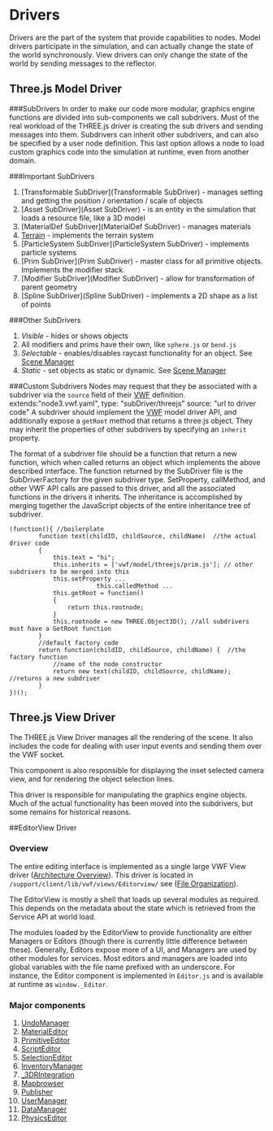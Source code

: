 # Drivers

Drivers are the part of the system that provide capabilities to nodes. Model drivers participate in the simulation, and can actually change the state of the world synchronously. View drivers can only change the state of the world by sending messages to the reflector.


## Three.js Model Driver

###SubDrivers
In order to make our code more modular, graphics engine functions are divided into sub-components we call subdrivers. Must of the real workload of the THREE.js driver is creating the sub drivers and sending messages into them. Subdrivers can inherit other subdrivers, and can also be specified by a user node definition. This last option allows a node to load custom graphics code into the simulation at runtime, even from another domain. 

###Important SubDrivers
1. [Transformable SubDriver](Transformable SubDriver) - manages setting and getting the position / orientation / scale of objects
1. [Asset SubDriver](Asset SubDriver) - is an entity in the simulation that loads a resource file, like a 3D model
1. [MaterialDef SubDriver](MaterialDef SubDriver) - manages materials
1. [Terrain](http://sandboxdocs.readthedocs.org/en/latest/User%20Guide/Working%20with%20Terrain/ "Terrain") - implements the terrain system
1. [ParticleSystem SubDriver](ParticleSystem SubDriver) - implements particle systems
1. [Prim SubDriver](Prim SubDriver) - master class for all primitive objects. Implements the modifier stack.
1. [Modifier SubDriver](Modifier SubDriver) - allow for transformation of parent geometry
1. [Spline SubDriver](Spline SubDriver) - implements a 2D shape as a list of points

###Other SubDrivers
1. *Visible* - hides or shows objects
1. All modifiers and prims have their own, like `sphere.js` or `bend.js`
1. *Selectable* - enables/disables raycast functionality for an object. See [Scene Manager](../SceneManager/)
1. *Static* - set objects as static or dynamic. See [Scene Manager](../SceneManager/)

###Custom Subdrivers
Nodes may request that they be associated with a subdriver via the `source` field of their [VWF](../VWF/) definition. 
    extends:"node3.vwf.yaml",
    type: "subDriver/threejs"
    source: "url to driver code"
A subdriver should implement the [VWF](../VWF/) model driver API, and additionally expose a `getRoot` method that returns a three.js object. They may inherit the properties of other subdrivers by specifying an `inherit` property.

The format of a subdriver file should be a function that return a new function, which when called returns an object which implements the above described interface. The function returned by the SubDriver file is the SubDriverFactory for the given subdriver type. SetProperty, callMethod, and other VWF API calls are passed to this driver, and all the associated functions in the drivers it inherits. The inheritance is accomplished by merging together the JavaScript objects of the entire inheritance tree of subdriver. 
```
(function(){ //boilerplate
		function text(childID, childSource, childName)  //the actual driver code
		{
			this.text = "hi";
			this.inherits = ['vwf/model/threejs/prim.js']; // other subdrivers to be merged into this
			this.setProperty ...
                        this.calledMethod ...
			this.getRoot = function()
			{
				return this.rootnode;
			}
			this.rootnode = new THREE.Object3D(); //all subdrivers must have a GetRoot function
		}
		//default factory code
        return function(childID, childSource, childName) {  //the factory function
			//name of the node constructor
            return new text(childID, childSource, childName); //returns a new subdriver
        }
})();
```


## Three.js View Driver

The THREE.js View Driver manages all the rendering of the scene. It also includes the code for dealing with user input events and sending them over the VWF socket. 

This component is also responsible for displaying the inset selected camera view, and for rendering the object selection lines.

This driver is responsible for manipulating the graphics engine objects. Much of the actual functionality has been moved into the subdrivers, but some remains for historical reasons. 



##EditorView Driver
### Overview

The entire editing interface is implemented as a single large VWF View driver ([Architecture Overview](../Architecture-Overview/)). This driver is located in `/support/client/lib/vwf/views/Editorview/` see ([File Organization](../File-Organization/)).

The EditorView is mostly a shell that loads up several modules as required. This depends on the metadata about the state which is retrieved from the Service API at world load. 

The modules loaded by the EditorView to provide functionality are either Managers or Editors (though there is currently little difference between these). Generally, Editors expose more of a UI, and Managers are used by other modules for services. Most editors and managers are loaded into global variables with the file name prefixed with an underscore. For instance, the Editor component is implemented in `Editor.js` and is available at runtime as `window._Editor`. 

### Major components
1. [UndoManager](../editors/UndoManager/)
1. [MaterialEditor](../editors/MaterialEditor)
1. [PrimitiveEditor](../editors/PrimitiveEditor/)
1. [ScriptEditor](../editors/ScriptEditor/)
1. [SelectionEditor](../editors/SelectionEditor/)
1. [InventoryManager](../editors/InventoryManager/)
1. [_3DRIntegration](http://sandboxdocs.readthedocs.org/en/latest/Developer%20Guide/configure%203DR/)
1. [Mapbrowser](http://sandboxdocs.readthedocs.org/en/latest/Developer%20Guide/editors/Mapbrowser/)
1. [Publisher](../editors/Publisher/)
1. [UserManager](../editors/UserManager)
1. [DataManager](../Data-Organization)
1. [PhysicsEditor](http://sandboxdocs.readthedocs.org/en/latest/SystemAPI/PhysicsAPI/)

